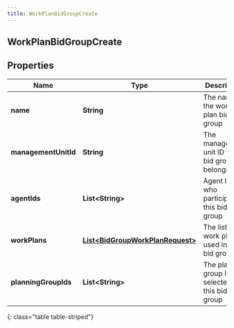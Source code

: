 ```yaml
---
title: WorkPlanBidGroupCreate
---
```

## WorkPlanBidGroupCreate


## Properties

| Name | Type | Description | Notes |
| ------------ | ------------- | ------------- | ------------- |
| **name** | <!----><!---->**String**<!----> | The name of the work plan bid group |  |
| **managementUnitId** | <!----><!---->**String**<!----> | The management unit ID this bid group belongs to |  |
| **agentIds** | <!----><!---->**List&lt;String&gt;**<!----> | Agent IDs who participate in this bid group |  |
| **workPlans** | <!----><!---->[**List&lt;BidGroupWorkPlanRequest&gt;**](BidGroupWorkPlanRequest.html)<!----> | The list of work plans used in this bid group |  |
| **planningGroupIds** | <!----><!---->**List&lt;String&gt;**<!----> | The planning group IDs selected in this bid group |  |
{: class="table table-striped"}



